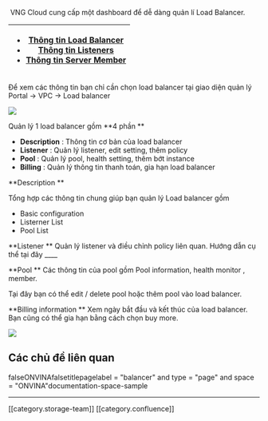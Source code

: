  VNG Cloud cung cấp một dashboard để dễ dàng quản lí Load Balancer.



| <ul><li>[Thông tin Load Balancer](https://docs.vinadata.vn/pages/viewpage.action?pageId=2719877#QuảnlýLoadBalancer-ThôngtinLoadBalancer)</li><li>[Thông tin Listeners](https://docs.vinadata.vn/pages/viewpage.action?pageId=2719877#QuảnlýLoadBalancer-ThôngtinListeners)</li><li>[Thông tin Server Member](https://docs.vinadata.vn/pages/viewpage.action?pageId=2719877#QuảnlýLoadBalancer-ThôngtinServerMember)</li></ul> | 
|  --- | 



Để xem các thông tin bạn chỉ cần chọn load balancer tại giao diện quản lý Portal → VPC → Load balancer 

![](images/storage/image2019-5-12_19-11-8.png)

Quản lý 1 load balancer gồm  **4 phần ** 


*  **Description** : Thông tin cơ bản của load balancer 
*  **Listener**  : Quản lý listener, edit setting, thêm policy 
*  **Pool**  : Quản lý pool, health setting, thêm bớt instance
*  **Billing** : Quản lý thông tin thanh toán, gia hạn load balancer

 **Description ** 

Tổng hợp các thông tin chung giúp bạn quản lý Load balancer gồm 


* Basic configuration
* Listerner List
* Pool List 



 **Listener ** Quản lý listener và điều chỉnh policy liên quan. Hướng dẫn cụ thể tại đây ____



 **Pool ** Các thông tin của pool gồm Pool information, health monitor , member. 

Tại đây bạn có thể edit / delete pool hoặc thêm pool vào load balancer. 



 **Billing information ** Xem ngày bắt đầu và kết thúc của load balancer. Bạn cũng có thể gia hạn bằng cách chọn buy more. 

![](images/storage/image2019-5-12_19-12-27.png)


## Các chủ đề liên quan
falseONVINAfalsetitlepagelabel = "balancer" and type = "page" and space = "ONVINA"documentation-space-sample



*****

[[category.storage-team]] 
[[category.confluence]] 
